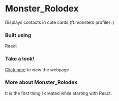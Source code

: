 # Monster_Rolodex
Displays contacts in cute cards (ft.monsters profile) :)

### Built using

React

### Take a look!

[Click here](https://akshaya-vc.github.io/React-Monster_Rolodex/) to view the webpage

### More about Monster_Rolodex

It is the first thing I created while starting with React.
